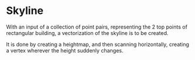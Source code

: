 Skyline
=======
With an input of a collection of point pairs, representing
the 2 top points of rectangular building, a vectorization of
the skyline is to be created.

It is done by creating a heightmap, and then scanning horizontally,
creating a vertex wherever the height suddenly changes.